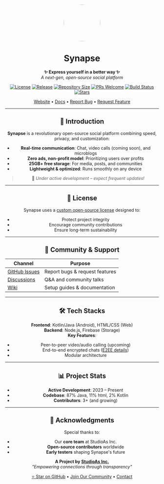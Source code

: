 <div align="center">
  <img src="https://i.postimg.cc/6QMqSrqB/20250810-190421.png" width="120" height="120" style="border-radius:50%">
  
  # Synapse
  
  **✨ Express yourself in a better way ✨**  
  *A next-gen, open-source social platform*

  [![License](https://img.shields.io/badge/license-Custom-blue.svg)](LICENSE.md)
  [![Release](https://img.shields.io/github/v/release/StudioAsInc/synapse-android?include_prereleases)](https://github.com/StudioAsInc/synapse-android/releases)
[![Repository Size](https://img.shields.io/github/repo-size/StudioAsInc/synapse-android)](https://github.com/StudioAsInc/synapse-android)
  [![PRs Welcome](https://img.shields.io/badge/PRs-welcome-brightgreen.svg)](CONTRIBUTE.md)
  [![Build Status](https://img.shields.io/github/actions/workflow/status/StudioAsInc/synapse-android/android.yml?label=build)](https://github.com/StudioAsInc/synapse-android/actions)
  [![Stars](https://img.shields.io/github/stars/StudioAsInc/synapse-android?style=social)](https://github.com/StudioAsInc/synapse-android/stargazers)

  [Website](https://dl-synapse.pages.dev) • [Docs](https://dl-synapse.pages.dev/docs) • [Report Bug](https://github.com/StudioAsInc/synapse-android/issues/new?template=bug_report.md) • [Request Feature](https://github.com/StudioAsInc/synapse-android/issues/new?template=feature_request.md)

---

## 🚀 Introduction  
**Synapse** is a revolutionary open-source social platform combining speed, privacy, and customization:  
- **Real-time communication**: Chat, video calls (coming soon), and microblogs  
- **Zero ads, non-profit model**: Prioritizing users over profits  
- **25GB+ free storage**: For media, posts, and communities  
- **Lightweight & optimized**: Runs smoothly on any device  

> 🔧 *Under active development – expect frequent updates!*  

---

## 📜 License  
Synapse uses a [custom open-source license](LICENSE.md) designed to:  
- Protect project integrity  
- Encourage community contributions  
- Ensure long-term sustainability  

---

## 💬 Community & Support  
| Channel | Purpose |
|---------|---------|
| [GitHub Issues](https://github.com/StudioAsInc/synapse-android/issues) | Report bugs & request features |
| [Discussions](https://github.com/StudioAsInc/synapse-android/discussions) | Q&A and community talks |
| [Wiki](https://github.com/StudioAsInc/synapse-android/wiki) | Setup guides & documentation |

---

## 🛠️ Tech Stacks
**Frontend**: Kotlin/Java (Android), HTML/CSS (Web)  
**Backend**: Node.js, Firebase (Storage)  
**Key Features**:  
- Peer-to-peer video/audio calling (upcoming)  
- End-to-end encrypted chats ([E2EE details](E2EE.md))  
- Modular architecture  

---

## 📊 Project Stats  
- **Active Development**: 2023 – Present  
- **Codebase**: 87% Java, 11% html, 2% Kotlin  
- **Contributors**: 3+ (and growing)  

---

## 🙏 Acknowledgments  
Special thanks to:  
- Our **core team** at StudioAs Inc.  
- **Open-source contributors** worldwide  
- **Early testers** shaping Synapse's future  

<div align="center">
  
  **A Project by [StudioAs Inc.](https://studioas.dev)**  
  *"Empowering connections through transparency"*  

  [⭐ Star on GitHub](https://github.com/StudioAsInc/synapse-android) • [Join Our Community](https://web-synapse.pages.dev) • [Contact](mailto:mashikahamed0@gmail.com)  

</div>